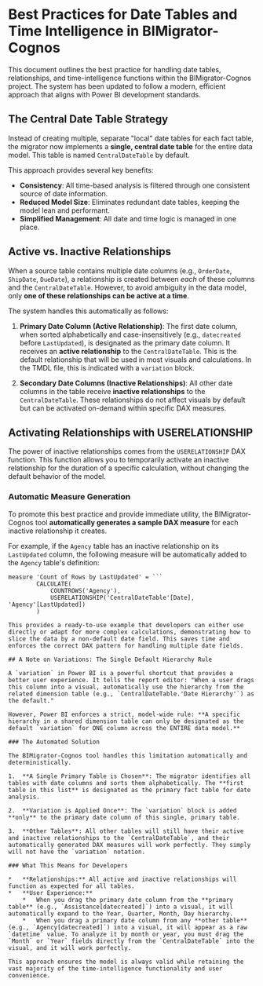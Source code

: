 # Best Practices for Date Tables and Time Intelligence in BIMigrator-Cognos

This document outlines the best practice for handling date tables, relationships, and time-intelligence functions within the BIMigrator-Cognos project. The system has been updated to follow a modern, efficient approach that aligns with Power BI development standards.

## The Central Date Table Strategy

Instead of creating multiple, separate "local" date tables for each fact table, the migrator now implements a **single, central date table** for the entire data model. This table is named `CentralDateTable` by default.

This approach provides several key benefits:
- **Consistency**: All time-based analysis is filtered through one consistent source of date information.
- **Reduced Model Size**: Eliminates redundant date tables, keeping the model lean and performant.
- **Simplified Management**: All date and time logic is managed in one place.

## Active vs. Inactive Relationships

When a source table contains multiple date columns (e.g., `OrderDate`, `ShipDate`, `DueDate`), a relationship is created between *each* of these columns and the `CentralDateTable`. However, to avoid ambiguity in the data model, only **one of these relationships can be active at a time**.

The system handles this automatically as follows:

1.  **Primary Date Column (Active Relationship)**: The first date column, when sorted alphabetically and case-insensitively (e.g., `datecreated` before `LastUpdated`), is designated as the primary date column. It receives an **active relationship** to the `CentralDateTable`. This is the default relationship that will be used in most visuals and calculations. In the TMDL file, this is indicated with a `variation` block.

2.  **Secondary Date Columns (Inactive Relationships)**: All other date columns in the table receive **inactive relationships** to the `CentralDateTable`. These relationships do not affect visuals by default but can be activated on-demand within specific DAX measures.

## Activating Relationships with USERELATIONSHIP

The power of inactive relationships comes from the `USERELATIONSHIP` DAX function. This function allows you to temporarily activate an inactive relationship for the duration of a specific calculation, without changing the default behavior of the model.

### Automatic Measure Generation

To promote this best practice and provide immediate utility, the BIMigrator-Cognos tool **automatically generates a sample DAX measure** for each inactive relationship it creates.

For example, if the `Agency` table has an inactive relationship on its `LastUpdated` column, the following measure will be automatically added to the `Agency` table's definition:

```dax
measure 'Count of Rows by LastUpdated' = ```
        CALCULATE(
            COUNTROWS('Agency'),
            USERELATIONSHIP('CentralDateTable'[Date], 'Agency'[LastUpdated])
        )
```
```
This provides a ready-to-use example that developers can either use directly or adapt for more complex calculations, demonstrating how to slice the data by a non-default date field. This saves time and enforces the correct DAX pattern for handling multiple date fields.

## A Note on Variations: The Single Default Hierarchy Rule

A `variation` in Power BI is a powerful shortcut that provides a better user experience. It tells the report editor: "When a user drags this column into a visual, automatically use the hierarchy from the related dimension table (e.g., `CentralDateTable.'Date Hierarchy'`) as the default."

However, Power BI enforces a strict, model-wide rule: **A specific hierarchy in a shared dimension table can only be designated as the default `variation` for ONE column across the ENTIRE data model.**

### The Automated Solution

The BIMigrator-Cognos tool handles this limitation automatically and deterministically.

1.  **A Single Primary Table is Chosen**: The migrator identifies all tables with date columns and sorts them alphabetically. The **first table in this list** is designated as the primary fact table for date analysis.

2.  **Variation is Applied Once**: The `variation` block is added **only** to the primary date column of this single, primary table.

3.  **Other Tables**: All other tables will still have their active and inactive relationships to the `CentralDateTable`, and their automatically generated DAX measures will work perfectly. They simply will not have the `variation` notation.

### What This Means for Developers

*   **Relationships:** All active and inactive relationships will function as expected for all tables.
*   **User Experience:**
    *   When you drag the primary date column from the **primary table** (e.g., `Assistance[datecreated]`) into a visual, it will automatically expand to the Year, Quarter, Month, Day hierarchy.
    *   When you drag a primary date column from any **other table** (e.g., `Agency[datecreated]`) into a visual, it will appear as a raw `datetime` value. To analyze it by month or year, you must drag the `Month` or `Year` fields directly from the `CentralDateTable` into the visual, and it will work perfectly.

This approach ensures the model is always valid while retaining the vast majority of the time-intelligence functionality and user convenience. 